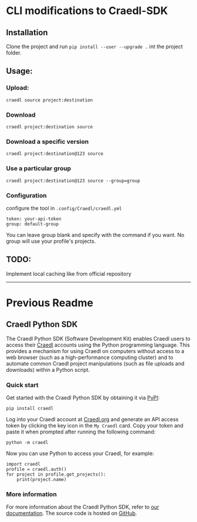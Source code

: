 # CLI modifications to Craedl-SDK

## Installation

Clone the project and run `pip install --user --upgrade .` int the project folder.

## Usage:

### Upload:
```craedl source project:destination```

### Download
```craedl project:destination source```

### Download a specific version
```craedl project:destination@123 source```

### Use a particular group
```craedl project:destination@123 source --group=group```

### Configuration
configure the tool in `.config/Craedl/craedl.yml`
```
token: your-api-token
group: default-group
```
You can leave group blank and specify with the command if you want. No group will use your profile's projects.

## TODO:
Implement local caching like from official repository

---

# Previous Readme

## Craedl Python SDK

The Craedl Python SDK (Software Development Kit) enables Craedl users to access
their [Craedl](https://craedl.org) accounts using the Python programming
language. This provides a mechanism for using Craedl on computers without access
to a web browser (such as a high-performance computing cluster) and to automate
common Craedl project manipulations (such as file uploads and downloads) within
a Python script.

### Quick start

Get started with the Craedl Python SDK by obtaining it via
[PyPI](https://pypi.org/project/craedl/):

```
pip install craedl
```

Log into your Craedl account at [Craedl.org](https://craedl.org) and generate an API access token by
clicking the key icon in the `My Craedl` card. Copy your token and paste it when
prompted after running the following command:

```
python -m craedl
```

Now you can use Python to access your Craedl, for example:

```
import craedl
profile = craedl.auth()
for project in profile.get_projects():
    print(project.name)
```

### More information

For more information about the Craedl Python SDK, refer to
[our documentation](https://craedl-sdk-python.readthedocs.io). The source code
is hosted on [GitHub](https://github.com/craedl/craedl-sdk-python).
